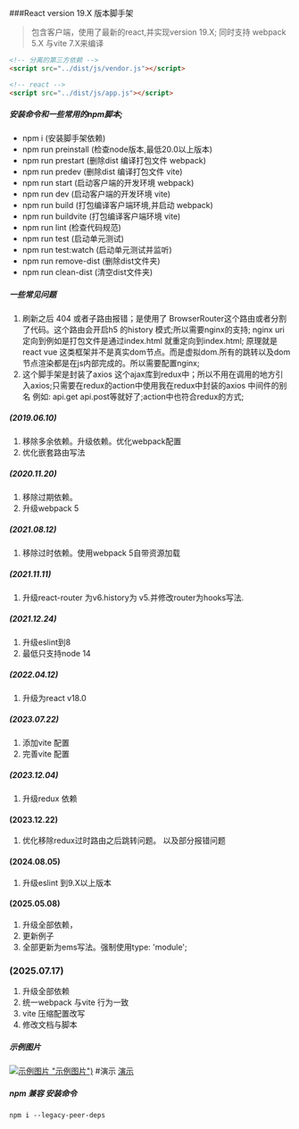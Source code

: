 ###React version 19.X 版本脚手架
> 包含客户端，使用了最新的react,并实现version 19.X;
> 同时支持 webpack 5.X 与vite 7.X来编译
```html
<!-- 分离的第三方依赖 -->
<script src="../dist/js/vendor.js"></script>

<!-- react -->
<script src="../dist/js/app.js"></script>
```
##### 安装命令和一些常用的npm脚本;
- npm i    (安装脚手架依赖)
- npm run preinstall    (检查node版本,最低20.0以上版本)
- npm run prestart    (删除dist 编译打包文件 webpack)
- npm run predev    (删除dist 编译打包文件 vite)
- npm run start (启动客户端的开发环境 webpack)
- npm run dev (启动客户端的开发环境 vite)
- npm run build (打包编译客户端环境,并启动 webpack)
- npm run buildvite (打包编译客户端环境 vite)
- npm run lint (检查代码规范)
- npm run test (启动单元测试)
- npm run test:watch (启动单元测试并监听)
- npm run remove-dist (删除dist文件夹)
- npm run clean-dist (清空dist文件夹)
##### 一些常见问题
1. 刷新之后 404 或者子路由报错；是使用了 BrowserRouter这个路由或者分割了代码。这个路由会开启h5 的history 模式;所以需要nginx的支持; nginx uri 定向到例如是打包文件是通过index.html 就重定向到index.html; 原理就是react vue 这类框架并不是真实dom节点。而是虚拟dom.所有的跳转以及dom节点渲染都是在js内部完成的。所以需要配置nginx;
2. 这个脚手架是封装了axios 这个ajax库到redux中；所以不用在调用的地方引入axios;只需要在redux的action中使用我在redux中封装的axios 中间件的别名  例如: api.get api.post等就好了;action中也符合redux的方式;
##### (2019.06.10)
1. 移除多余依赖。升级依赖。优化webpack配置
2. 优化嵌套路由写法
##### (2020.11.20)
1. 移除过期依赖。
2. 升级webpack 5
##### (2021.08.12)
1. 移除过时依赖。使用webpack 5自带资源加载
##### (2021.11.11)
1. 升级react-router 为v6.history为 v5.并修改router为hooks写法.
##### (2021.12.24)
1. 升级eslint到8
2. 最低只支持node 14
##### (2022.04.12)
1. 升级为react v18.0
##### (2023.07.22)
1. 添加vite 配置
2. 完善vite 配置
##### (2023.12.04)
1. 升级redux 依赖
#### (2023.12.22)
1. 优化移除redux过时路由之后跳转问题。 以及部分报错问题
#### (2024.08.05)
1. 升级eslint 到9.X以上版本
#### (2025.05.08)
1. 升级全部依赖，
2. 更新例子
3. 全部更新为ems写法。强制使用type: 'module'; 
### (2025.07.17)
1. 升级全部依赖
2. 统一webpack 与vite 行为一致
3. vite 压缩配置改写
4. 修改文档与脚本
##### 示例图片
[![示例图片](./screen/1.gif) "示例图片")](https://react.zytravel.shop "示例")
#演示
[演示](https://react.zytravel.shop "演示")
##### npm 兼容 安装命令
`npm i --legacy-peer-deps`
